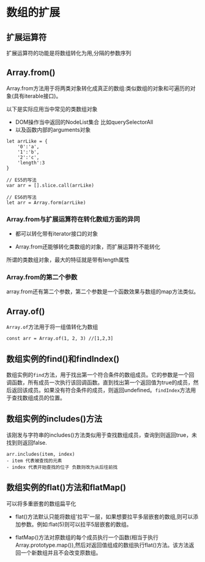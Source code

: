 # 数组的扩展

## 扩展运算符
扩展运算符的功能是将数组转化为用,分隔的参数序列

## Array.from()
Array.from方法用于将两类对象转化成真正的数组:类似数组的对象和可遍历的对象(具有iterable接口)。

以下是实际应用当中常见的类数组对象
- DOM操作当中返回的NodeList集合 比如querySelectorAll
- 以及函数内部的arguments对象

```
let arrLike = {
    '0':'a',
    '1':'b',
    '2':'c',
    'length':3
}

// ES5的写法
var arr = [].slice.call(arrLike)

// ES6的写法
let arr = Array.form(arrLike)
```

### Array.from与扩展运算符在转化数组方面的异同

- 都可以转化带有iterator接口的对象

- Array.from还能够转化类数组的对象，而扩展运算符不能转化

所谓的类数组对象，最大的特征就是带有length属性

### Array.from的第二个参数
array.from还有第二个参数，第二个参数是一个函数效果与数组的map方法类似。

## Array.of()
`Array.of`方法用于将一组值转化为数组
```
const arr = Array.of(1, 2, 3) //[1,2,3]
```

## 数组实例的find()和findIndex()
数组实例的`find`方法，用于找出第一个符合条件的数组成员。它的参数是一个回调函数，所有成员一次执行该回调函数。直到找出第一个返回值为true的成员，然后返回该成员。如果没有符合条件的成员，则返回undefined。`findIndex`方法用于查找数组成员的位置。

## 数组实例的includes()方法
该刚发与字符串的includes()方法类似用于查找数组成员，查询到则返回true，未找到则返回false.
```
arr.includes(item, index)
- item 代表被查找的元素
- index 代表开始查找的位子 负数则改为从后往前找
```
## 数组实例的flat()方法和flatMap()
可以将多重嵌套的数组扁平化

- flat()方法默认只能将数组'拉平'一层，如果想要拉平多层嵌套的数组,则可以添加参数。例如:flat(5)则可以拉平5层嵌套的数组。

- flatMap()方法对原数组的每个成员执行一个函数(相当于执行Array.prototype.map()),然后对返回值组成的数组执行flat()方法。该方法返回一个新数组并且不会改变原数组。


